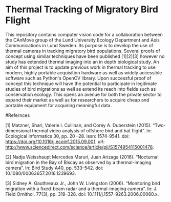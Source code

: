 # Thermal Tracking of Migratory Bird Flight

This repository contains computer vision code for a collaboration between the CAnMove group of the Lund University Ecology Department and Axis Communications in Lund Sweden. Its purpose is to develop the use of thermal cameras in tracking migratory bird populations. Several proofs of concept using similar techniques have been published [1][2][3] however no study has extended thermal imaging into an in depth biological study. An aim of this project is to update previous work in thermal tracking to use modern, highly portable acquisition hardware as well as widely accessible software such as Python's OpenCV library. Upon successful proof of concept this technique will have the potential to participate in legitimate studies of bird migrations as well as extend its reach into fields such as conservation ecology. This opens an avenue for both the private sector to expand their market as well as for researchers to acquire cheap and portable equipment for acquiring meaningful data.


#Refernces

[1] Matzner, Shari, Valerie I. Cullinan, and Corey A. Duberstein (2015). “Two-dimensional thermal video analysis of offshore bird and bat flight”. In: Ecological Informatics 30, pp. 20 –28. issn: 1574-9541. doi: https://doi.org/10.1016/j.ecoinf.2015.09.001. url: http://www.sciencedirect.com/science/article/pii/S1574954115001478.

[2] Nadja Weisshaupt Mercedes Maruri, Juan Arizaga (2016). “Nocturnal bird migration in the Bay of Biscay as observed by a thermal-imaging camera”. In: Bird Study A40, pp. 533–542. doi: 10.1080/00063657.2016.1239693.

[3] Sidney A. Gauthreaux Jr., John W. Livingston (2006). “Monitoring bird migration with a fixed-beam radar and a thermal-imaging camera”. In: J. Field Ornithol. 77(3), pp. 319–328. doi: 10.1111/j.1557-9263.2006.00060.x.
